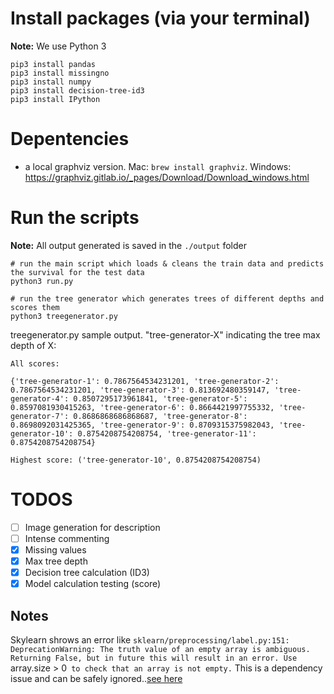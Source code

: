 # Install packages (via your terminal)
**Note:** We use Python 3

```
pip3 install pandas
pip3 install missingno
pip3 install numpy
pip3 install decision-tree-id3
pip3 install IPython 
```

# Depentencies

- a local graphviz version. Mac: `brew install graphviz`. Windows: https://graphviz.gitlab.io/_pages/Download/Download_windows.html

# Run the scripts
**Note:** All output generated is saved in the `./output` folder

```
# run the main script which loads & cleans the train data and predicts the survival for the test data
python3 run.py

# run the tree generator which generates trees of different depths and scores them
python3 treegenerator.py
```

treegenerator.py sample output. "tree-generator-X" indicating the tree max depth of X:
```
All scores:

{'tree-generator-1': 0.7867564534231201, 'tree-generator-2': 0.7867564534231201, 'tree-generator-3': 0.813692480359147, 'tree-generator-4': 0.8507295173961841, 'tree-generator-5': 0.8597081930415263, 'tree-generator-6': 0.8664421997755332, 'tree-generator-7': 0.8686868686868687, 'tree-generator-8': 0.8698092031425365, 'tree-generator-9': 0.8709315375982043, 'tree-generator-10': 0.8754208754208754, 'tree-generator-11': 0.8754208754208754}

Highest score: ('tree-generator-10', 0.8754208754208754)
```

# TODOS

- [ ] Image generation for description 
- [ ] Intense commenting
- [X] Missing values 
- [x] Max tree depth
- [X] Decision tree calculation (ID3)
- [x] Model calculation testing (score)

## Notes

Skylearn shrows an error like `sklearn/preprocessing/label.py:151: DeprecationWarning: The truth value of an empty array is ambiguous. Returning False, but in future this will result in an error. Use `array.size > 0` to check that an array is not empty.` This is a dependency issue and can be safely ignored..[see here](https://stackoverflow.com/questions/48687375/deprecation-error-in-sklearn-about-empty-array-without-any-empty-array-in-my-cod)